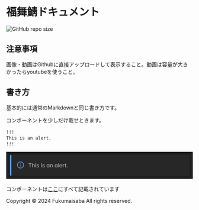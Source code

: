 # 福舞鯖ドキュメント
![GitHub repo size](https://img.shields.io/github/repo-size/MCFukumaisaba/Docs)
## 注意事項
画像・動画はGithubに直接アップロードして表示すること。動画は容量が大きかったらyoutubeを使うこと。

## 書き方

基本的には通常のMarkdownと同じ書き方です。

コンポーネントを少しだけ載せときます。
```
!!!
This is an alert.
!!!
```
![画像](/images/readme/readme-components1.png)

コンポーネントは[ここ](https://retype.com/components/alert/)にすべて記載されています

Copyright © 2024 Fukumaisaba All rights reserved.
